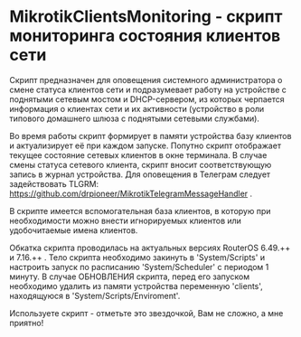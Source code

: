 # MikrotikClientsMonitoring - скрипт мониторинга состояния клиентов сети 
Скрипт предназначен для оповещения системного администратора о смене статуса клиентов сети и подразумевает работу на устройстве с поднятыми сетевым мостом и DHCP-сервером, из которых черпается информация о клиентах сети и их активности (устройство в роли типового домашнего шлюза с поднятыми сетевыми службами).

Во время работы скрипт формирует в памяти устройства базу клиентов и актуализирует её при каждом запуске. Попутно скрипт отображает текущее состояние сетевых клиентов в окне терминала. В случае смены статуса сетевого клиента, скрипт вносит соответствующую запись в журнал устройства. Для оповещения в Телеграм следует задействовать TLGRM: https://github.com/drpioneer/MikrotikTelegramMessageHandler .

В скрипте имеется вспомогательная база клиентов, в которую при необходимости можно внести игнорируемых клиентов или удобочитаемые имена клиентов.

Обкатка скрипта проводилась на актуальных версиях RouterOS 6.49.++ и 7.16.++ . Тело скрипта необходимо закинуть в 'System/Scripts' и настроить запуск по расписанию 'System/Scheduler' с периодом 1 минуту. В случае ОБНОВЛЕНИЯ скрипта, перед его запуском необходимо удалить из памяти устройства переменную 'clients', находящуюся в 'System/Scripts/Enviroment'.

Используете скрипт - отметьте это звездочкой, Вам не сложно, а мне приятно!
